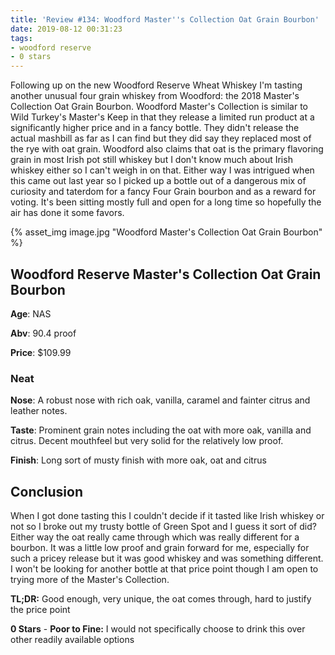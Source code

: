 ```yaml
---
title: 'Review #134: Woodford Master''s Collection Oat Grain Bourbon'
date: 2019-08-12 00:31:23
tags:
- woodford reserve
- 0 stars
---
```


Following up on the new Woodford Reserve Wheat Whiskey I'm tasting another unusual four grain whiskey from Woodford: the 2018 Master's Collection Oat Grain Bourbon. Woodford Master's Collection is similar to Wild Turkey's Master's Keep in that they release a limited run product at a significantly higher price and in a fancy bottle. They didn't release the actual mashbill as far as I can find but they did say they replaced most of the rye with oat grain. Woodford also claims that oat is the primary flavoring grain in most Irish pot still whiskey but I don't know much about Irish whiskey either so I can't weigh in on that. Either way I was intrigued when this came out last year so I picked up a bottle out of a dangerous mix of curiosity and taterdom for a fancy Four Grain bourbon and as a reward for voting. It's been sitting mostly full and open for a long time so hopefully the air has done it some favors.  

{% asset_img image.jpg "Woodford Master's Collection Oat Grain Bourbon" %}

## Woodford Reserve Master's Collection Oat Grain Bourbon
**Age**: NAS

**Abv**: 90.4 proof

**Price**: $109.99

### Neat
**Nose**: A robust nose with rich oak, vanilla, caramel and fainter citrus and leather notes.

**Taste**: Prominent grain notes including the oat with more oak, vanilla and citrus. Decent mouthfeel but very solid for the relatively low proof.

**Finish**: Long sort of musty finish with more oak, oat and citrus

## Conclusion
When I got done tasting this I couldn't decide if it tasted like Irish whiskey or not so I broke out my trusty bottle of Green Spot and I guess it sort of did? Either way the oat really came through which was really different for a bourbon. It was a little low proof and grain forward for me, especially for such a pricey release but it was good whiskey and was something different. I won't be looking for another bottle at that price point though I am open to trying more of the Master's Collection.

**TL;DR:** Good enough, very unique, the oat comes through, hard to justify the price point

**0 Stars** - **Poor to Fine:** I would not specifically choose to drink this  over other readily available options

